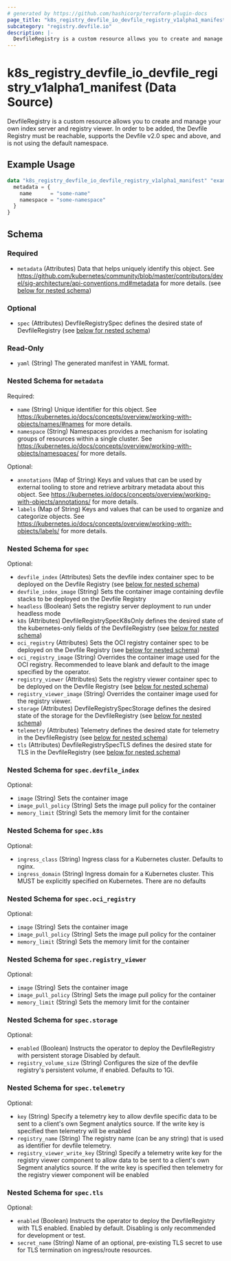 ```yaml
---
# generated by https://github.com/hashicorp/terraform-plugin-docs
page_title: "k8s_registry_devfile_io_devfile_registry_v1alpha1_manifest Data Source - terraform-provider-k8s"
subcategory: "registry.devfile.io"
description: |-
  DevfileRegistry is a custom resource allows you to create and manage your own index server and registry viewer. In order to be added, the Devfile Registry must be reachable, supports the Devfile v2.0 spec and above, and is not using the default namespace.
---
```


# k8s_registry_devfile_io_devfile_registry_v1alpha1_manifest (Data Source)

DevfileRegistry is a custom resource allows you to create and manage your own index server and registry viewer. In order to be added, the Devfile Registry must be reachable, supports the Devfile v2.0 spec and above, and is not using the default namespace.

## Example Usage

```terraform
data "k8s_registry_devfile_io_devfile_registry_v1alpha1_manifest" "example" {
  metadata = {
    name      = "some-name"
    namespace = "some-namespace"
  }
}
```

<!-- schema generated by tfplugindocs -->
## Schema

### Required

- `metadata` (Attributes) Data that helps uniquely identify this object. See https://github.com/kubernetes/community/blob/master/contributors/devel/sig-architecture/api-conventions.md#metadata for more details. (see [below for nested schema](#nestedatt--metadata))

### Optional

- `spec` (Attributes) DevfileRegistrySpec defines the desired state of DevfileRegistry (see [below for nested schema](#nestedatt--spec))

### Read-Only

- `yaml` (String) The generated manifest in YAML format.

<a id="nestedatt--metadata"></a>
### Nested Schema for `metadata`

Required:

- `name` (String) Unique identifier for this object. See https://kubernetes.io/docs/concepts/overview/working-with-objects/names/#names for more details.
- `namespace` (String) Namespaces provides a mechanism for isolating groups of resources within a single cluster. See https://kubernetes.io/docs/concepts/overview/working-with-objects/namespaces/ for more details.

Optional:

- `annotations` (Map of String) Keys and values that can be used by external tooling to store and retrieve arbitrary metadata about this object. See https://kubernetes.io/docs/concepts/overview/working-with-objects/annotations/ for more details.
- `labels` (Map of String) Keys and values that can be used to organize and categorize objects. See https://kubernetes.io/docs/concepts/overview/working-with-objects/labels/ for more details.


<a id="nestedatt--spec"></a>
### Nested Schema for `spec`

Optional:

- `devfile_index` (Attributes) Sets the devfile index container spec to be deployed on the Devfile Registry (see [below for nested schema](#nestedatt--spec--devfile_index))
- `devfile_index_image` (String) Sets the container image containing devfile stacks to be deployed on the Devfile Registry
- `headless` (Boolean) Sets the registry server deployment to run under headless mode
- `k8s` (Attributes) DevfileRegistrySpecK8sOnly defines the desired state of the kubernetes-only fields of the DevfileRegistry (see [below for nested schema](#nestedatt--spec--k8s))
- `oci_registry` (Attributes) Sets the OCI registry container spec to be deployed on the Devfile Registry (see [below for nested schema](#nestedatt--spec--oci_registry))
- `oci_registry_image` (String) Overrides the container image used for the OCI registry. Recommended to leave blank and default to the image specified by the operator.
- `registry_viewer` (Attributes) Sets the registry viewer container spec to be deployed on the Devfile Registry (see [below for nested schema](#nestedatt--spec--registry_viewer))
- `registry_viewer_image` (String) Overrides the container image used for the registry viewer.
- `storage` (Attributes) DevfileRegistrySpecStorage defines the desired state of the storage for the DevfileRegistry (see [below for nested schema](#nestedatt--spec--storage))
- `telemetry` (Attributes) Telemetry defines the desired state for telemetry in the DevfileRegistry (see [below for nested schema](#nestedatt--spec--telemetry))
- `tls` (Attributes) DevfileRegistrySpecTLS defines the desired state for TLS in the DevfileRegistry (see [below for nested schema](#nestedatt--spec--tls))

<a id="nestedatt--spec--devfile_index"></a>
### Nested Schema for `spec.devfile_index`

Optional:

- `image` (String) Sets the container image
- `image_pull_policy` (String) Sets the image pull policy for the container
- `memory_limit` (String) Sets the memory limit for the container


<a id="nestedatt--spec--k8s"></a>
### Nested Schema for `spec.k8s`

Optional:

- `ingress_class` (String) Ingress class for a Kubernetes cluster. Defaults to nginx.
- `ingress_domain` (String) Ingress domain for a Kubernetes cluster. This MUST be explicitly specified on Kubernetes. There are no defaults


<a id="nestedatt--spec--oci_registry"></a>
### Nested Schema for `spec.oci_registry`

Optional:

- `image` (String) Sets the container image
- `image_pull_policy` (String) Sets the image pull policy for the container
- `memory_limit` (String) Sets the memory limit for the container


<a id="nestedatt--spec--registry_viewer"></a>
### Nested Schema for `spec.registry_viewer`

Optional:

- `image` (String) Sets the container image
- `image_pull_policy` (String) Sets the image pull policy for the container
- `memory_limit` (String) Sets the memory limit for the container


<a id="nestedatt--spec--storage"></a>
### Nested Schema for `spec.storage`

Optional:

- `enabled` (Boolean) Instructs the operator to deploy the DevfileRegistry with persistent storage Disabled by default.
- `registry_volume_size` (String) Configures the size of the devfile registry's persistent volume, if enabled. Defaults to 1Gi.


<a id="nestedatt--spec--telemetry"></a>
### Nested Schema for `spec.telemetry`

Optional:

- `key` (String) Specify a telemetry key to allow devfile specific data to be sent to a client's own Segment analytics source. If the write key is specified then telemetry will be enabled
- `registry_name` (String) The registry name (can be any string) that is used as identifier for devfile telemetry.
- `registry_viewer_write_key` (String) Specify a telemetry write key for the registry viewer component to allow data to be sent to a client's own Segment analytics source. If the write key is specified then telemetry for the registry viewer component will be enabled


<a id="nestedatt--spec--tls"></a>
### Nested Schema for `spec.tls`

Optional:

- `enabled` (Boolean) Instructs the operator to deploy the DevfileRegistry with TLS enabled. Enabled by default. Disabling is only recommended for development or test.
- `secret_name` (String) Name of an optional, pre-existing TLS secret to use for TLS termination on ingress/route resources.
